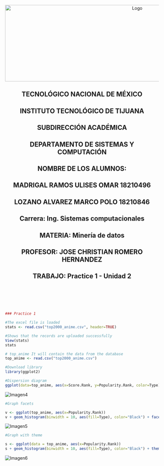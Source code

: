 <p align="center">
    <img alt="Logo" src="https://www.tijuana.tecnm.mx/wp-content/uploads/2021/08/liston-de-logos-oficiales-educacion-tecnm-FEB-2021.jpg" width=850 height=250>
</p>

<H2><p align="Center">TECNOLÓGICO NACIONAL DE MÉXICO</p></H2>

<H2><p align="Center">INSTITUTO TECNOLÓGICO DE TIJUANA</p></H2>

<H2><p align="Center">SUBDIRECCIÓN ACADÉMICA</p></H2>

<H2><p align="Center">DEPARTAMENTO DE SISTEMAS Y COMPUTACIÓN</p></H2>

<H2><p align="Center">NOMBRE DE LOS ALUMNOS: </p></H2>

<H2><p align="Center">MADRIGAL RAMOS ULISES OMAR 18210496</p></H2>

<H2><p align="Center">LOZANO ALVAREZ MARCO POLO 18210846 </p></H2>

<H2><p align="Center">Carrera: Ing. Sistemas computacionales</p></H2>

<H2><p align="Center">MATERIA: Minería de datos</p></H2>

<H2><p align="Center">PROFESOR: JOSE CHRISTIAN ROMERO HERNANDEZ</p></H2>

<H2><p align="Center">TRABAJO: Practice 1 - Unidad 2</p></H2>


<br>
<br>
<br>
<br>

```R
### Practice 1

#The excel file is loaded
stats <- read.csv("top2000_anime.csv", header=TRUE) 

#Shows that the records are uploaded successfully
View(stats)
stats

# top_anime It will contain the data from the database 
top_anime <- read.csv("top2000_anime.csv")

#Download library 
library(ggplot2)

#Dispersion diagram 
ggplot(data=top_anime, aes(x=Score.Rank, y=Popularity.Rank, color=Type)) + geom_point()
```
<img alt="Imagen4 " src=" ">


```R
#Graph facets 

v <- ggplot(top_anime, aes(x=Popularity.Rank))
v + geom_histogram(binwidth = 10, aes(fill=Type), color="Black") + facet_grid(Type~., scales=”free”)
```
<img alt="Imagen5 " src=" ">


```R
#Graph with theme 

s <- ggplot(data = top_anime, aes(x=Popularity.Rank))
s + geom_histogram(binwidth = 10, aes(fill=Type), color="Black") + theme_dark()
```
<img alt="Imagen6 " src=" ">
